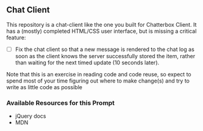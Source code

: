 ## Chat Client
This repository is a chat-client like the one you built for Chatterbox Client. It has a (mostly) completed HTML/CSS user interface, but is missing a critical feature:

* [ ] Fix the chat client so that a new message is rendered to the chat log as soon as the client knows the server successfully stored the item, rather than waiting for the next timed update (10 seconds later).

Note that this is an exercise in reading code and code reuse, so expect to spend most of your time figuring out where to make change(s) and try to write as little code as possible

### Available Resources for this Prompt
* jQuery docs
* MDN

